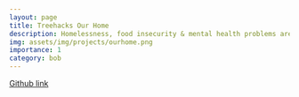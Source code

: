 ```yaml
---
layout: page
title: Treehacks Our Home
description: Homelessness, food insecurity & mental health problems are on the rise in our post Covid 19 world. Community shelters in major cities do not have the resources or vacancies to accommodate the growing number of vulnerable populations.
img: assets/img/projects/ourhome.png
importance: 1
category: bob
---
```


[Github link](https://github.com/ProjectsByJackHe/our-home-treehacks)
